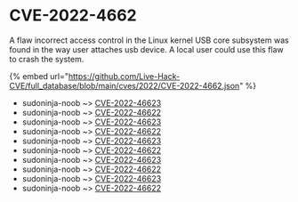 # CVE-2022-4662

A flaw incorrect access control in the Linux kernel USB core subsystem was found in the way user attaches usb device. A local user could use this flaw to crash the system.

{% embed url="https://github.com/Live-Hack-CVE/full_database/blob/main/cves/2022/CVE-2022-4662.json" %}


* sudoninja-noob ~> [CVE-2022-46623](https://www.alice-snow.ru/2022/database/cve-2022-4662/cve-2022-46623-sudoninja-noob)
* sudoninja-noob ~> [CVE-2022-46622](https://www.alice-snow.ru/2022/database/cve-2022-4662/cve-2022-46622-sudoninja-noob)
* sudoninja-noob ~> [CVE-2022-46623](https://www.alice-snow.ru/2022/database/cve-2022-4662/cve-2022-46623-sudoninja-noob)
* sudoninja-noob ~> [CVE-2022-46622](https://www.alice-snow.ru/2022/database/cve-2022-4662/cve-2022-46622-sudoninja-noob)
* sudoninja-noob ~> [CVE-2022-46623](https://www.alice-snow.ru/2022/database/cve-2022-4662/cve-2022-46623-sudoninja-noob)
* sudoninja-noob ~> [CVE-2022-46622](https://www.alice-snow.ru/2022/database/cve-2022-4662/cve-2022-46622-sudoninja-noob)
* sudoninja-noob ~> [CVE-2022-46623](https://www.alice-snow.ru/2022/database/cve-2022-4662/cve-2022-46623-sudoninja-noob)
* sudoninja-noob ~> [CVE-2022-46622](https://www.alice-snow.ru/2022/database/cve-2022-4662/cve-2022-46622-sudoninja-noob)
* sudoninja-noob ~> [CVE-2022-46623](https://www.alice-snow.ru/2022/database/cve-2022-4662/cve-2022-46623-sudoninja-noob)
* sudoninja-noob ~> [CVE-2022-46622](https://www.alice-snow.ru/2022/database/cve-2022-4662/cve-2022-46622-sudoninja-noob)